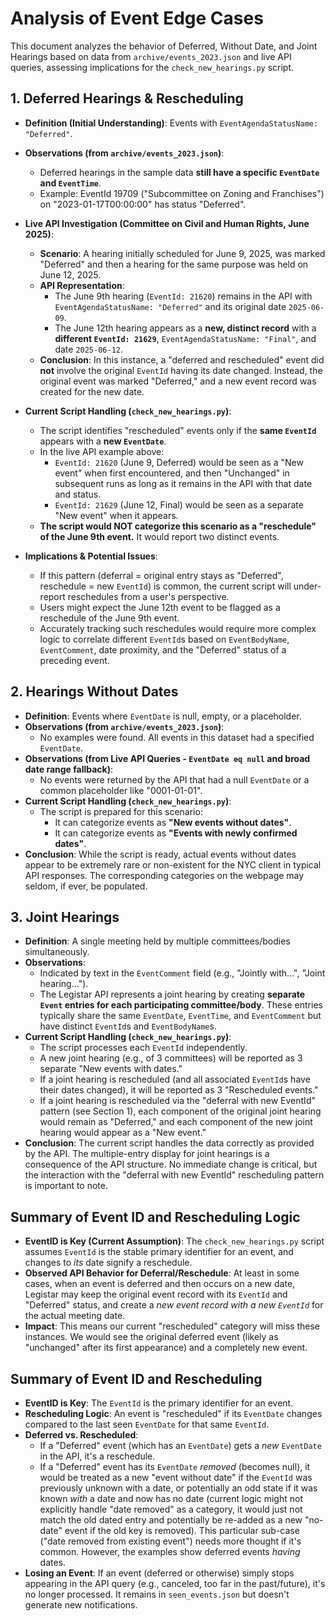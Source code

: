 # Analysis of Event Edge Cases

This document analyzes the behavior of Deferred, Without Date, and Joint Hearings based on data from `archive/events_2023.json` and live API queries, assessing implications for the `check_new_hearings.py` script.

## 1. Deferred Hearings & Rescheduling

- **Definition (Initial Understanding)**: Events with `EventAgendaStatusName: "Deferred"`.
- **Observations (from `archive/events_2023.json`)**:
    - Deferred hearings in the sample data **still have a specific `EventDate` and `EventTime`**.
    - Example: EventId 19709 ("Subcommittee on Zoning and Franchises") on "2023-01-17T00:00:00" has status "Deferred".

- **Live API Investigation (Committee on Civil and Human Rights, June 2025)**:
    - **Scenario**: A hearing initially scheduled for June 9, 2025, was marked "Deferred" and then a hearing for the same purpose was held on June 12, 2025.
    - **API Representation**:
        - The June 9th hearing (`EventId: 21620`) remains in the API with `EventAgendaStatusName: "Deferred"` and its original date `2025-06-09`.
        - The June 12th hearing appears as a **new, distinct record** with a **different `EventId: 21629`**, `EventAgendaStatusName: "Final"`, and date `2025-06-12`.
    - **Conclusion**: In this instance, a "deferred and rescheduled" event did **not** involve the original `EventId` having its date changed. Instead, the original event was marked "Deferred," and a new event record was created for the new date.

- **Current Script Handling (`check_new_hearings.py`)**:
    - The script identifies "rescheduled" events only if the **same `EventId`** appears with a **new `EventDate`**.
    - In the live API example above:
        - `EventId: 21620` (June 9, Deferred) would be seen as a "New event" when first encountered, and then "Unchanged" in subsequent runs as long as it remains in the API with that date and status.
        - `EventId: 21629` (June 12, Final) would be seen as a separate "New event" when it appears.
    - **The script would NOT categorize this scenario as a "reschedule" of the June 9th event.** It would report two distinct events.

- **Implications & Potential Issues**: 
    - If this pattern (deferral = original entry stays as "Deferred", reschedule = new `EventId`) is common, the current script will under-report reschedules from a user's perspective.
    - Users might expect the June 12th event to be flagged as a reschedule of the June 9th event.
    - Accurately tracking such reschedules would require more complex logic to correlate different `EventId`s based on `EventBodyName`, `EventComment`, date proximity, and the "Deferred" status of a preceding event.

## 2. Hearings Without Dates

- **Definition**: Events where `EventDate` is null, empty, or a placeholder.
- **Observations (from `archive/events_2023.json`)**:
    - No examples were found. All events in this dataset had a specified `EventDate`.
- **Observations (from Live API Queries - `EventDate eq null` and broad date range fallback)**:
    - No events were returned by the API that had a null `EventDate` or a common placeholder like "0001-01-01".
- **Current Script Handling (`check_new_hearings.py`)**:
    - The script is prepared for this scenario:
        - It can categorize events as **"New events without dates"**.
        - It can categorize events as **"Events with newly confirmed dates"**.
- **Conclusion**: While the script is ready, actual events without dates appear to be extremely rare or non-existent for the NYC client in typical API responses. The corresponding categories on the webpage may seldom, if ever, be populated.

## 3. Joint Hearings

- **Definition**: A single meeting held by multiple committees/bodies simultaneously.
- **Observations**:
    - Indicated by text in the `EventComment` field (e.g., "Jointly with...", "Joint hearing...").
    - The Legistar API represents a joint hearing by creating **separate `Event` entries for each participating committee/body**. These entries typically share the same `EventDate`, `EventTime`, and `EventComment` but have distinct `EventId`s and `EventBodyName`s.
- **Current Script Handling (`check_new_hearings.py`)**:
    - The script processes each `EventId` independently.
    - A new joint hearing (e.g., of 3 committees) will be reported as 3 separate "New events with dates."
    - If a joint hearing is rescheduled (and all associated `EventId`s have their dates changed), it will be reported as 3 "Rescheduled events."
    - If a joint hearing is rescheduled via the "deferral with new EventId" pattern (see Section 1), each component of the original joint hearing would remain as "Deferred," and each component of the new joint hearing would appear as a "New event."
- **Conclusion**: The current script handles the data correctly as provided by the API. The multiple-entry display for joint hearings is a consequence of the API structure. No immediate change is critical, but the interaction with the "deferral with new EventId" rescheduling pattern is important to note.

## Summary of Event ID and Rescheduling Logic

- **EventID is Key (Current Assumption)**: The `check_new_hearings.py` script assumes `EventId` is the stable primary identifier for an event, and changes to *its* date signify a reschedule.
- **Observed API Behavior for Deferral/Reschedule**: At least in some cases, when an event is deferred and then occurs on a new date, Legistar may keep the original event record with its `EventId` and "Deferred" status, and create a *new event record with a new `EventId`* for the actual meeting date.
- **Impact**: This means our current "rescheduled" category will miss these instances. We would see the original deferred event (likely as "unchanged" after its first appearance) and a completely new event.

## Summary of Event ID and Rescheduling

- **EventID is Key**: The `EventId` is the primary identifier for an event.
- **Rescheduling Logic**: An event is "rescheduled" if its `EventDate` changes compared to the last seen `EventDate` for that same `EventId`.
- **Deferred vs. Rescheduled**:
    - If a "Deferred" event (which has an `EventDate`) gets a *new* `EventDate` in the API, it's a reschedule.
    - If a "Deferred" event has its `EventDate` *removed* (becomes null), it would be treated as a new "event without date" if the `EventId` was previously unknown with a date, or potentially an odd state if it was known *with* a date and now has no date (current logic might not explicitly handle "date removed" as a category, it would just not match the old dated entry and potentially be re-added as a new "no-date" event if the old key is removed). This particular sub-case ("date removed from existing event") needs more thought if it's common. However, the examples show deferred events *having* dates.
- **Losing an Event**: If an event (deferred or otherwise) simply stops appearing in the API query (e.g., canceled, too far in the past/future), it's no longer processed. It remains in `seen_events.json` but doesn't generate new notifications. 